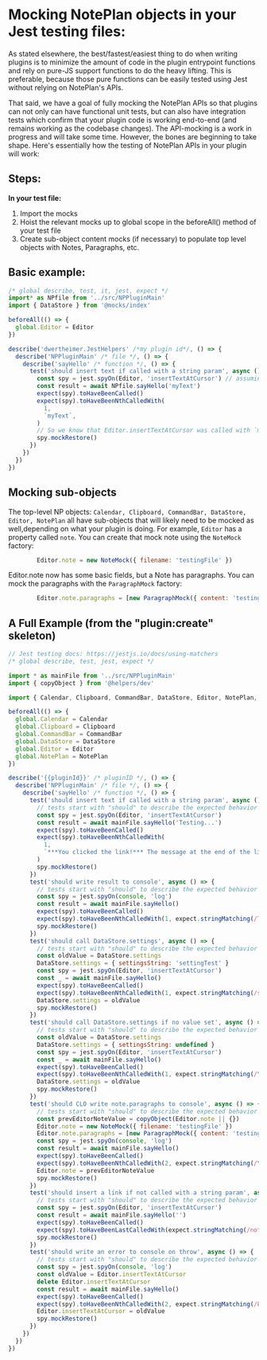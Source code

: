 # Mocking NotePlan objects in your Jest testing files:

As stated elsewhere, the best/fastest/easiest thing to do when writing plugins is to minimize the amount of code in the plugin entrypoint functions and rely on pure-JS support functions to do the heavy lifting. This is preferable, because those pure functions can be easily tested using Jest without relying on NotePlan's APIs.

That said, we have a goal of fully mocking the NotePlan APIs so that plugins can not only can have functional unit tests, but can also have integration tests which confirm that your plugin code is working end-to-end (and remains working as the codebase changes). The API-mocking is a work in progress and will take some time. However, the bones are beginning to take shape. Here's essentially how the testing of NotePlan APIs in your plugin will work:
## Steps:
**In your test file:**
1. Import the mocks
2. Hoist the relevant mocks up to global scope in the beforeAll() method of your test file
3. Create sub-object content mocks (if necessary) to populate top level objects with Notes, Paragraphs, etc.
  

## Basic example:
```js
/* global describe, test, it, jest, expect */
import* as NPfile from '../src/NPPluginMain'
import { DataStore } from '@mocks/index'

beforeAll(() => {
  global.Editor = Editor
})

describe('dwertheimer.JestHelpers' /*my plugin id*/, () => {
  describe('NPPluginMain' /* file */, () => {
    describe('sayHello' /* function */, () => {
      test('should insert text if called with a string param', async () => {
        const spy = jest.spyOn(Editor, 'insertTextAtCursor') // assuming my plugin calls this one NP command
        const result = await NPfile.sayHello('myText')
        expect(spy).toHaveBeenCalled()
        expect(spy).toHaveBeenNthCalledWith(
          1,
          `myText`,
        )
        // So we know that Editor.insertTextAtCursor was called with `myText` which was passed to the plugin entry point (e.g. from an xcallbackurl)
        spy.mockRestore()
      })
    })
  })
})
```

## Mocking sub-objects
The top-level NP objects: `Calendar, Clipboard, CommandBar, DataStore, Editor, NotePlan` all have sub-objects that will likely need to be mocked as well,depending on what your plugin is doing. For example, `Editor` has a property called `note`. You can create that mock note using the `NoteMock` factory:
```js
        Editor.note = new NoteMock({ filename: 'testingFile' })
```
Editor.note now has some basic fields, but a Note has paragraphs. You can mock the paragraphs with the `ParagraphMock` factory:
```js
        Editor.note.paragraphs = [new ParagraphMock({ content: 'testingParagraph' })]
```

## A Full Example (from the "plugin:create" skeleton)

```js
// Jest testing docs: https://jestjs.io/docs/using-matchers
/* global describe, test, jest, expect */

import * as mainFile from '../src/NPPluginMain'
import { copyObject } from '@helpers/dev'

import { Calendar, Clipboard, CommandBar, DataStore, Editor, NotePlan, NoteMock, ParagraphMock } from '@mocks/index'

beforeAll(() => {
  global.Calendar = Calendar
  global.Clipboard = Clipboard
  global.CommandBar = CommandBar
  global.DataStore = DataStore
  global.Editor = Editor
  global.NotePlan = NotePlan
})

describe('{{pluginId}}' /* pluginID */, () => {
  describe('NPPluginMain' /* file */, () => {
    describe('sayHello' /* function */, () => {
      test('should insert text if called with a string param', async () => {
        // tests start with "should" to describe the expected behavior
        const spy = jest.spyOn(Editor, 'insertTextAtCursor')
        const result = await mainFile.sayHello('Testing...')
        expect(spy).toHaveBeenCalled()
        expect(spy).toHaveBeenNthCalledWith(
          1,
          `***You clicked the link!*** The message at the end of the link is "Testing...". Now the rest of the plugin will run just as before...\n\n`,
        )
        spy.mockRestore()
      })
      test('should write result to console', async () => {
        // tests start with "should" to describe the expected behavior
        const spy = jest.spyOn(console, 'log')
        const result = await mainFile.sayHello()
        expect(spy).toHaveBeenCalled()
        expect(spy).toHaveBeenNthCalledWith(1, expect.stringMatching(/The plugin says: HELLO WORLD FROM TEST PLUGIN!/))
        spy.mockRestore()
      })
      test('should call DataStore.settings', async () => {
        // tests start with "should" to describe the expected behavior
        const oldValue = DataStore.settings
        DataStore.settings = { settingsString: 'settingTest' }
        const spy = jest.spyOn(Editor, 'insertTextAtCursor')
        const _ = await mainFile.sayHello()
        expect(spy).toHaveBeenCalled()
        expect(spy).toHaveBeenNthCalledWith(1, expect.stringMatching(/settingTest/))
        DataStore.settings = oldValue
        spy.mockRestore()
      })
      test('should call DataStore.settings if no value set', async () => {
        // tests start with "should" to describe the expected behavior
        const oldValue = DataStore.settings
        DataStore.settings = { settingsString: undefined }
        const spy = jest.spyOn(Editor, 'insertTextAtCursor')
        const _ = await mainFile.sayHello()
        expect(spy).toHaveBeenCalled()
        expect(spy).toHaveBeenNthCalledWith(1, expect.stringMatching(/\*\*\"\"\*\*/))
        DataStore.settings = oldValue
        spy.mockRestore()
      })
      test('should CLO write note.paragraphs to console', async () => {
        // tests start with "should" to describe the expected behavior
        const prevEditorNoteValue = copyObject(Editor.note || {})
        Editor.note = new NoteMock({ filename: 'testingFile' })
        Editor.note.paragraphs = [new ParagraphMock({ content: 'testingParagraph' })]
        const spy = jest.spyOn(console, 'log')
        const result = await mainFile.sayHello()
        expect(spy).toHaveBeenCalled()
        expect(spy).toHaveBeenNthCalledWith(2, expect.stringMatching(/\"content\": \"testingParagraph\"/))
        Editor.note = prevEditorNoteValue
        spy.mockRestore()
      })
      test('should insert a link if not called with a string param', async () => {
        // tests start with "should" to describe the expected behavior
        const spy = jest.spyOn(Editor, 'insertTextAtCursor')
        const result = await mainFile.sayHello('')
        expect(spy).toHaveBeenCalled()
        expect(spy).toHaveBeenLastCalledWith(expect.stringMatching(/noteplan:\/\/x-callback-url\/runPlugin/))
        spy.mockRestore()
      })
      test('should write an error to console on throw', async () => {
        // tests start with "should" to describe the expected behavior
        const spy = jest.spyOn(console, 'log')
        const oldValue = Editor.insertTextAtCursor
        delete Editor.insertTextAtCursor
        const result = await mainFile.sayHello()
        expect(spy).toHaveBeenCalled()
        expect(spy).toHaveBeenNthCalledWith(2, expect.stringMatching(/ERROR/))
        Editor.insertTextAtCursor = oldValue
        spy.mockRestore()
      })
    })
  })
})
```
